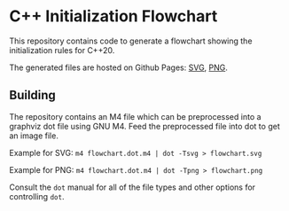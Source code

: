 # C++ Initialization Flowchart

This repository contains code to generate a flowchart showing the initialization rules for C++20.

The generated files are hosted on Github Pages: [SVG](https://randomnetcat.github.io/cpp_initialization/initialization.svg), [PNG](https://randomnetcat.github.io/cpp_initialization/initialization.png).

## Building

The repository contains an M4 file which can be preprocessed into a graphviz dot file using GNU M4. Feed the preprocessed file into dot to get an image file.

Example for SVG: `m4 flowchart.dot.m4 | dot -Tsvg > flowchart.svg`

Example for PNG: `m4 flowchart.dot.m4 | dot -Tpng > flowchart.png`

Consult the `dot` manual for all of the file types and other options for controlling `dot`.
